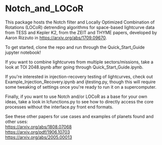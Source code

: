 # Notch_and_LOCoR

This package hosts the Notch filter and Locally Optimized Combination of Rotations (LOCoR) detrending algorithms for space-based lightcurve data from TESS and Kepler K2, from the ZEIT and THYME papers,
developed by Aaron Rizzuto in https://arxiv.org/abs/1709.09670.   
   
To get started, clone the repo and run through the Quick_Start_Guide jupyter notebook!

If you want to combine lightcurves from multiple sectors/missions, take a look at TOI 2048.ipynb after going through Quick_Start_Guide.ipynb.

If you're interested in injection-recovery testing of lightcurves, check out Example_Injection_Recovery.ipynb and ijtesting.py, though this will require some tweaking of settings once you're ready to run it on a supercomputer.

Finally, if you want to use Notch and/or LOCoR as a base for your own ideas, take a look in lcfunctions.py to see how to directly access the core processes without the interface.py front end formats.


See these other papers for use cases and examples of planets found and other uses:<br>
https://arxiv.org/abs/1808.07068<br>
https://arxiv.org/pdf/1906.10703<br>
https://arxiv.org/abs/2005.00013
